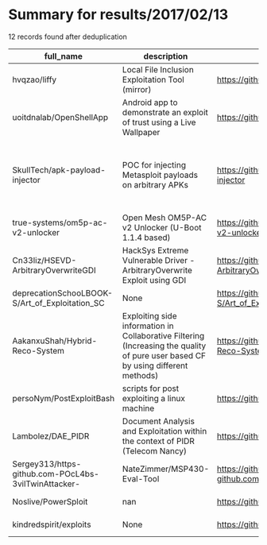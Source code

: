 
# Summary for results/2017/02/13
    
12 records found after deduplication

| full_name | description | html_url | matched_list | matched_count | pushed_at | size | stargazers_count | language | forks_count | vul_ids |
|------------------------------------------------------|----------------------------------------------------------------------------------------------------------------------------------|-------------------------------------------------------------------------|-----------------------------------------------------------------------------|-----------------|---------------------------|--------|--------------------|------------|---------------|-----------|
| hvqzao/liffy | Local File Inclusion Exploitation Tool (mirror) | https://github.com/hvqzao/liffy | ['exploit'] | 1 | 2017-02-13 15:51:01+00:00 | 62 | 97 | Python | 47 | [] |
| uoitdnalab/OpenShellApp | Android app to demonstrate an exploit of trust using a Live Wallpaper | https://github.com/uoitdnalab/OpenShellApp | ['exploit'] | 1 | 2017-02-13 22:30:26+00:00 | 723 | 2 | Java | 0 | [] |
| SkullTech/apk-payload-injector | POC for injecting Metasploit payloads on arbitrary APKs | https://github.com/SkullTech/apk-payload-injector | ['metasploit module OR metasploit payload', 'metasploit module OR payload'] | 2 | 2017-02-13 08:48:41+00:00 | 3 | 49 | Ruby | 44 | [] |
| true-systems/om5p-ac-v2-unlocker | Open Mesh OM5P-AC v2 Unlocker (U-Boot 1.1.4 based) | https://github.com/true-systems/om5p-ac-v2-unlocker | ['exploit'] | 1 | 2017-02-13 15:00:21+00:00 | 9601 | 29 | C | 5 | [] |
| Cn33liz/HSEVD-ArbitraryOverwriteGDI | HackSys Extreme Vulnerable Driver - ArbitraryOverwrite Exploit using GDI | https://github.com/Cn33liz/HSEVD-ArbitraryOverwriteGDI | ['exploit'] | 1 | 2017-02-13 15:57:19+00:00 | 17 | 43 | C | 14 | [] |
| deprecationSchooLBOOK-S/Art_of_Exploitation_SC | None | https://github.com/deprecationSchooLBOOK-S/Art_of_Exploitation_SC | ['exploit'] | 1 | 2017-02-13 08:12:44+00:00 | 112 | 0 | C | 0 | [] |
| AakanxuShah/Hybrid-Reco-System | Exploiting side information in Collaborative Filtering (Increasing the quality of pure user based CF by using different methods) | https://github.com/AakanxuShah/Hybrid-Reco-System | ['exploit'] | 1 | 2017-02-13 03:20:34+00:00 | 9138 | 2 | Java | 3 | [] |
| persoNym/PostExploitBash | scripts for post exploiting a linux machine | https://github.com/persoNym/PostExploitBash | ['exploit'] | 1 | 2017-02-13 04:20:47+00:00 | 0 | 1 | Shell | 0 | [] |
| Lambolez/DAE_PIDR | Document Analysis and Exploitation within the context of PIDR (Telecom Nancy) | https://github.com/Lambolez/DAE_PIDR | ['exploit'] | 1 | 2017-02-13 08:14:32+00:00 | 39311 | 0 | PHP | 0 | [] |
| Sergey313/https-github.com-POcL4bs-3vilTwinAttacker- | NateZimmer/MSP430-Eval-Tool | https://github.com/Sergey313/https-github.com-POcL4bs-3vilTwinAttacker- | ['attack poc'] | 1 | 2017-02-13 11:47:28+00:00 | 0 | 0 | nan | 0 | [] |
| Noslive/PowerSploit | nan | https://github.com/Noslive/PowerSploit | ['sploit'] | 1 | 2017-02-13 21:21:42+00:00 | 8304 | 0 | PowerShell | 0 | [] |
| kindredspirit/exploits | None | https://github.com/kindredspirit/exploits | ['exploit'] | 1 | 2017-02-13 23:57:34+00:00 | 17 | 0 | C | 0 | [] |
